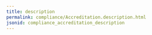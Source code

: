 ```yaml
---
title: description
permalink: compliance/Accreditation.description.html
jsonid: compliance_accreditation_description
---
```

